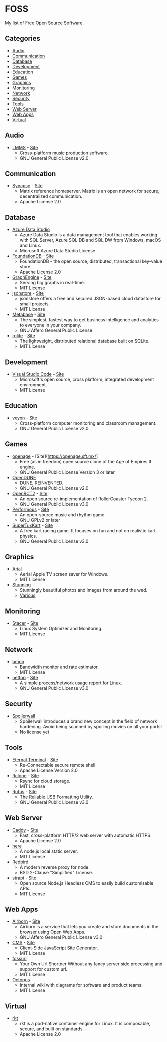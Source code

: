 # FOSS

My list of Free Open Source Software.

## Categories

* [Audio](#audio)
* [Communication](#communication)
* [Database](#database)
* [Development](#development)
* [Education](#education)
* [Games](#games)
* [Graphics](#graphics)
* [Monitoring](#monitoring)
* [Network](#network)
* [Security](#security)
* [Tools](#tools)
* [Web Server](#web-server)
* [Web Apps](#web-apps)
* [Virtual](#virtual)

## Audio

* [LMMS](https://github.com/LMMS/lmms) - [Site](https://lmms.io/)
  * Cross-platform music production software.
  * GNU General Public License v2.0

## Communication

* [Synapse](https://github.com/matrix-org/synapse) - [Site](https://matrix.org/blog/home/)
  * Matrix reference homeserver. Matrix is an open network for secure, decentralized communication.
  * Apache License 2.0
  
## Database

* [Azure Data Studio](https://github.com/Microsoft/azuredatastudio)
  * Azure Data Studio is a data management tool that enables working with SQL Server, Azure SQL DB and SQL DW from Windows, macOS and Linux.
  * Microsoft Azure Data Studio License
* [FoundationDB](https://github.com/apple/foundationdb) - [Site](https://www.foundationdb.org/)
  * FoundationDB - the open source, distributed, transactional key-value store.
  * Apache License 2.0
* [GraphEngine](https://github.com/Microsoft/GraphEngine) - [Site](https://www.graphengine.io/)
  * Serving big graphs in real-time.
  * MIT License
* [jsonstore](https://github.com/bluzi/jsonstore) - [Site](https://www.jsonstore.io/)
  * jsonstore offers a free and secured JSON-based cloud datastore for small projects.
  * MIT License
* [Metabase](https://github.com/metabase/metabase) - [Site](https://metabase.com/)
  * The simplest, fastest way to get business intelligence and analytics to everyone in your company.
  * GNU Affero General Public License
* [rqlite](https://github.com/rqlite/rqlite) - [Site](http://www.philipotoole.com/tag/rqlite/)
  * The lightweight, distributed relational database built on SQLite.
  * MIT License

## Development

* [Visual Studio Code](https://github.com/Microsoft/vscode) - [Site](https://code.visualstudio.com/)
  * Microsoft's open source, cross platform, integrated development environment.
  * MIT License

## Education

* [veyon](https://github.com/veyon/veyon) - [Site](https://veyon.io/)
  * Cross-platform computer monitoring and classroom management.
  * GNU General Public License v2.0

## Games

* [openage](https://github.com/SFTtech/openage) - [Site](https://openage.sft.mx/]
  * Free (as in freedom) open source clone of the Age of Empires II engine.
  * GNU General Public License Version 3 or later
* [OpenDUNE](https://github.com/OpenDUNE/OpenDUNE)
  * DUNE, REINVENTED.
  * GNU General Public License v2.0
* [OpenRCT2](https://github.com/OpenRCT2/OpenRCT2) - [Site](https://openrct2.io/)
  * An open source re-implementation of RollerCoaster Tycoon 2.
  * GNU General Public License v3.0
* [Performous](https://github.com/performous/performous) - [Site](https://performous.org/)
  * An open-source music and rhythm game.
  * GNU GPLv2 or later
* [SuperTuxKart](https://github.com/supertuxkart/stk-code) - [Site](https://supertuxkart.net/)
  * A free kart racing game. It focuses on fun and not on realistic kart physics.
  * GNU General Public License v3.0

## Graphics

* [Arial](https://github.com/cDima/Aerial)
  * Aerial Apple TV screen saver for Windows.
  * MIT License
* [Stunning](https://github.com/grantcarthew/data-stunning)
  * Stunningly beautiful photos and images from around the wed.
  * [Various](https://github.com/grantcarthew/data-stunning/blob/master/LICENSE.md)

## Monitoring

* [Stacer](https://github.com/oguzhaninan/Stacer) - [Site](https://oguzhaninan.github.io/Stacer-Web/)
  * Linux System Optimizer and Monitoring.
  * MIT License

## Network

* [bmon](https://github.com/tgraf/bmon)
  * Bandwidth monitor and rate estimator.
  * MIT License
* [nettop](https://github.com/Emanem/nettop) - [Site](http://nettop.youlink.org/)
  * A simple process/network usage report for Linux.
  * GNU General Public License v3.0


## Security

* [Spoilerwall](https://github.com/infobyte/spoilerwall)
  * Spoilerwall introduces a brand new concept in the field of network hardening. Avoid being scanned by spoiling movies on all your ports!
  * No license yet

## Tools

* [Eternal Terminal](https://github.com/MisterTea/EternalTerminal) - [Site](https://mistertea.github.io/EternalTerminal/)
  * Re-Connectable secure remote shell.
  * Apache License Version 2.0
* [Rclone](https://github.com/ncw/rclone) - [Site](https://rclone.org/)
  * Rsync for cloud storage.
  * MIT License
* [Rufus](https://github.com/pbatard/rufus) - [Site](https://rufus.ie/en_IE.html)
  * The Reliable USB Formatting Utility.
  * GNU General Public License v3.0

## Web Server

* [Caddy](https://github.com/mholt/caddy) - [Site](https://caddyserver.com/)
  * Fast, cross-platform HTTP/2 web server with automatic HTTPS.
  * Apache License 2.0
* [here](https://github.com/vivaxy/here)
  * A node.js local static server.
  * MIT License
* [Redbird](https://github.com/OptimalBits/redbird)
  * A modern reverse proxy for node.
  * BSD 2-Clause "Simplified" License.
* [strapi](https://github.com/strapi/strapi) - [Site](https://strapi.io/)
  * Open source Node.js Headless CMS to easily build customisable APIs.
  * MIT License

## Web Apps

* [Airborn](https://github.com/airbornio/airborn) - [Site](https://www.airborn.io/)
  * Airborn is a service that lets you create and store documents in the browser using Open Web Apps.
  * GNU Affero General Public License v3.0
* [CMS](https://github.com/chrisdiana/cms.js) - [Site](http://chrisdiana.github.io/cms.js/)
  * Client-Side JavaScript Site Generator.
  * MIT License
* [fossurl](https://github.com/bauripalash/fossurl)
  * Your Own Url Shortner Without any fancy server side processing and support for custom url.
  * MIT License
* [Octopus](https://github.com/livechat/octopus)
  * Internal wiki with diagrams for software and product teams.
  * MIT License

## Virtual

* [rkt](https://github.com/rkt/rkt)
  * rkt is a pod-native container engine for Linux. It is composable, secure, and built on standards.
  * Apache License 2.0

